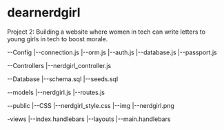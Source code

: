 # dearnerdgirl
Project 2: Building a website where women in tech can write letters to young girls in tech to boost morale.

--Config
 |--connection.js
  |--orm.js
 |--auth.js <!-- will hold out secrets-->
 |--database.js<!-- will hold database connection settings-->
 |--passport.js <!-- configuring the settings for passport-->

--Controllers
  |--nerdgirl_controller.js

--Database
  |--schema.sql
  |--seeds.sql

--models
  |--nerdgirl.js
  |--routes.js

--public
  |--CSS
    |--nerdgirl_style.css
  |--img
   |--nerdgirl.png

-views
  |--index.handlebars
  |--layouts
     |--main.handlebars
